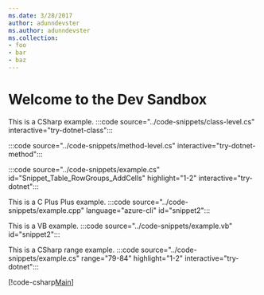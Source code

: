 ```yaml
---
ms.date: 3/28/2017
author: adunndevster
ms.author: adunndevster
ms.collection:
- foo
- bar
- baz
---
```

# Welcome to the Dev Sandbox

This is a CSharp example.
:::code source="../code-snippets/class-level.cs" interactive="try-dotnet-class":::

:::code source="../code-snippets/method-level.cs" interactive="try-dotnet-method":::

:::code source="../code-snippets/example.cs" id="Snippet_Table_RowGroups_AddCells" highlight="1-2" interactive="try-dotnet":::

This is a C Plus Plus example.
:::code source="../code-snippets/example.cpp" language="azure-cli" id="snippet2":::

This is a VB example.
:::code source="../code-snippets/example.vb" id="snippet2":::

This is a CSharp range example.
:::code source="../code-snippets/example.cs" range="79-84" highlight="1-2" interactive="try-dotnet":::

[!code-csharp[Main](~/samples-durable-functions/samples/csx/E2_CopyFileToBlob/run.csx)]